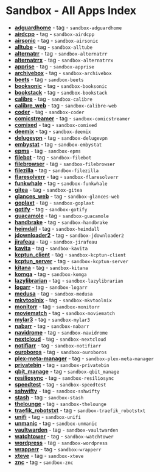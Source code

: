 # Sandbox - All Apps Index

  -  **[adguardhome](../sandbox/apps/adguardhome.md)**  - tag - `sandbox-adguardhome`
  -  **[airdcpp](../sandbox/apps/airdcpp.md)**  - tag - `sandbox-airdcpp`
  -  **[airsonic](../sandbox/apps/airsonic.md)**  - tag - `sandbox-airsonic`
  -  **[alltube](../sandbox/apps/alltube.md)**  - tag - `sandbox-alltube`
  -  **[alternatrr](../sandbox/apps/alternatrr.md)**  - tag - `sandbox-alternatrr`
  -  **[alternatrrx](../sandbox/apps/alternatrrx.md)**  - tag - `sandbox-alternatrrx`
  -  **[apprise](../sandbox/apps/apprise.md)**  - tag - `sandbox-apprise`
  -  **[archivebox](../sandbox/apps/archivebox.md)**  - tag - `sandbox-archivebox`
  -  **[beets](../sandbox/apps/beets.md)**  - tag - `sandbox-beets`
  -  **[booksonic](../sandbox/apps/booksonic.md)**  - tag - `sandbox-booksonic`
  -  **[bookstack](../sandbox/apps/bookstack.md)**  - tag - `sandbox-bookstack`
  -  **[calibre](../sandbox/apps/calibre.md)**  - tag - `sandbox-calibre`
  -  **[calibre_web](../sandbox/apps/calibre_web.md)**  - tag - `sandbox-calibre-web`
  -  **[coder](../sandbox/apps/coder.md)**  - tag - `sandbox-coder`
  -  **[comicstreamer](../sandbox/apps/comicstreamer.md)**  - tag - `sandbox-comicstreamer`
  -  **[comixed](../sandbox/apps/comixed.md)**  - tag - `sandbox-comixed`
  -  **[deemix](../sandbox/apps/deemix.md)**  - tag - `sandbox-deemix`
  -  **[delugevpn](../sandbox/apps/delugevpn.md)**  - tag - `sandbox-delugevpn`
  -  **[embystat](../sandbox/apps/embystat.md)**  - tag - `sandbox-embystat`
  -  **[epms](../sandbox/apps/epms.md)**  - tag - `sandbox-epms`
  -  **[filebot](../sandbox/apps/filebot.md)**  - tag - `sandbox-filebot`
  -  **[filebrowser](../sandbox/apps/filebrowser.md)**  - tag - `sandbox-filebrowser`
  -  **[filezilla](../sandbox/apps/filezilla.md)**  - tag - `sandbox-filezilla`
  -  **[flaresolverr](../sandbox/apps/flaresolverr.md)**  - tag - `sandbox-flaresolverr`
  -  **[funkwhale](../sandbox/apps/funkwhale.md)**  - tag - `sandbox-funkwhale`
  -  **[gitea](../sandbox/apps/gitea.md)**  - tag - `sandbox-gitea`
  -  **[glances_web](../sandbox/apps/glances_web.md)**  - tag - `sandbox-glances-web`
  -  **[goplaxt](../sandbox/apps/goplaxt.md)**  - tag - `sandbox-goplaxt`
  -  **[gotify](../sandbox/apps/gotify.md)**  - tag - `sandbox-gotify`
  -  **[guacamole](../sandbox/apps/guacamole.md)**  - tag - `sandbox-guacamole`
  -  **[handbrake](../sandbox/apps/handbrake.md)**  - tag - `sandbox-handbrake`
  -  **[heimdall](../sandbox/apps/heimdall.md)**  - tag - `sandbox-heimdall`
  -  **[jdownloader2](../sandbox/apps/jdownloader2.md)**  - tag - `sandbox-jdownloader2`
  -  **[jirafeau](../sandbox/apps/jirafeau.md)**  - tag - `sandbox-jirafeau`
  -  **[kavita](../sandbox/apps/kavita.md)**  - tag - `sandbox-kavita`
  -  **[kcptun_client](../sandbox/apps/kcptun_client.md)**  - tag - `sandbox-kcptun-client`
  -  **[kcptun_server](../sandbox/apps/kcptun_server.md)**  - tag - `sandbox-kcptun-server`
  -  **[kitana](../sandbox/apps/kitana.md)**  - tag - `sandbox-kitana`
  -  **[komga](../sandbox/apps/komga.md)**  - tag - `sandbox-komga`
  -  **[lazylibrarian](../sandbox/apps/lazylibrarian.md)**  - tag - `sandbox-lazylibrarian`
  -  **[logarr](../sandbox/apps/logarr.md)**  - tag - `sandbox-logarr`
  -  **[medusa](../sandbox/apps/medusa.md)**  - tag - `sandbox-medusa`
  -  **[mkvtoolnix](../sandbox/apps/mkvtoolnix.md)**  - tag - `sandbox-mkvtoolnix`
  -  **[monitorr](../sandbox/apps/monitorr.md)**  - tag - `sandbox-monitorr`
  -  **[moviematch](../sandbox/apps/moviematch.md)**  - tag - `sandbox-moviematch`
  -  **[mylar3](../sandbox/apps/mylar3.md)**  - tag - `sandbox-mylar3`
  -  **[nabarr](../sandbox/apps/nabarr.md)**  - tag - `sandbox-nabarr`
  -  **[navidrome](../sandbox/apps/navidrome.md)**  - tag - `sandbox-navidrome`
  -  **[nextcloud](../sandbox/apps/nextcloud.md)**  - tag - `sandbox-nextcloud`
  -  **[notifiarr](../sandbox/apps/notifiarr.md)**  - tag - `sandbox-notifiarr`
  -  **[ouroboros](../sandbox/apps/ouroboros.md)**  - tag - `sandbox-ouroboros`
  -  **[plex-meta-manager](../sandbox/apps/plex-meta-manager.md)**  - tag - `sandbox-plex-meta-manager`
  -  **[privatebin](../sandbox/apps/privatebin.md)**  - tag - `sandbox-privatebin`
  -  **[qbit_manage](../sandbox/apps/qbit_manage.md)**  - tag - `sandbox-qbit_manage`
  -  **[resiliosync](../sandbox/apps/resiliosync.md)**  - tag - `sandbox-resiliosync`
  -  **[speedtest](../sandbox/apps/speedtest.md)**  - tag - `sandbox-speedtest`
  -  **[sshwifty](../sandbox/apps/sshwifty.md)**  - tag - `sandbox-sshwifty`
  -  **[stash](../sandbox/apps/stash.md)**  - tag - `sandbox-stash`
  -  **[thelounge](../sandbox/apps/thelounge.md)**  - tag - `sandbox-thelounge`
  -  **[traefik_robotstxt](../sandbox/apps/traefik_robotstxt.md)**  - tag - `sandbox-traefik_robotstxt`
  -  **[unifi](../sandbox/apps/unifi.md)**  - tag - `sandbox-unifi`
  -  **[unmanic](../sandbox/apps/unmanic.md)**  - tag - `sandbox-unmanic`
  -  **[vaultwarden](../sandbox/apps/vaultwarden.md)**  - tag - `sandbox-vaultwarden`
  -  **[watchtower](../sandbox/apps/watchtower.md)**  - tag - `sandbox-watchtower`
  -  **[wordpress](../sandbox/apps/wordpress.md)**  - tag - `sandbox-wordpress`
  -  **[wrapperr](../sandbox/apps/wrapperr.md)**  - tag - `sandbox-wrapperr`
  -  **[xteve](../sandbox/apps/xteve.md)**  - tag - `sandbox-xteve`
  -  **[znc](../sandbox/apps/znc.md)**  - tag - `sandbox-znc`
